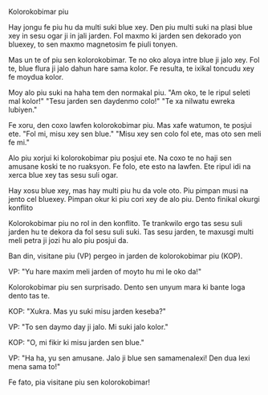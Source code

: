 Kolorokobimar piu

Hay jongu fe piu hu da multi suki blue xey.
Den piu multi suki na plasi blue xey in sesu ogar ji in jali jarden.
Fol maxmo ki jarden sen dekorado yon bluexey, to sen maxmo magnetosim fe piuli tonyen.

Mas un te of piu sen kolorokobimar.
Te no oko aloya intre blue ji jalo xey.
Fol te, blue flura ji jalo dahun hare sama kolor.
Fe resulta, te ixikal toncudu xey fe moydua kolor.

Moy alo piu suki na haha tem den normakal piu.
"Am oko, te le ripul seleti mal kolor!"
"Tesu jarden sen daydenmo colo!"
"Te xa nilwatu ewreka lubiyen."

Fe xoru, den coxo lawfen kolorokobimar piu.
Mas xafe watumon, te posjui ete.
"Fol mi, misu xey sen blue."
"Misu xey sen colo fol ete, mas oto sen meli fe mi."

Alo piu xorjui ki kolorokobimar piu posjui ete.
Na coxo te no haji sen amusane koski te no ruaksyon.
Fe folo, ete esto na lawfen.
Ete ripul idi na xerca blue xey tas sesu suli ogar.

Hay xosu blue xey, mas hay multi piu hu da vole oto.
Piu pimpan musi na jento cel bluexey.
Pimpan okur ki piu cori xey de alo piu.
Dento finikal okurgi konflito

Kolorokobimar piu no rol in den konflito.
Te trankwilo ergo tas sesu suli jarden hu te dekora da fol sesu suli suki.
Tas sesu jarden, te maxusgi multi meli petra ji jozi hu alo piu posjui da.

Ban din, visitane piu (VP) pergeo in jarden de kolorokobimar piu (KOP).

VP: "Yu hare maxim meli jarden of moyto hu mi le oko da!"

Kolorokobimar piu sen surprisado.
Dento sen unyum mara ki bante loga dento tas te.

KOP: "Xukra. Mas yu suki misu jarden keseba?"

VP: "To sen daymo day ji jalo. Mi suki jalo kolor."

KOP: "O, mi fikir ki misu jarden sen blue."

VP: "Ha ha, yu sen amusane. Jalo ji blue sen samamenalexi! Den dua lexi mena sama to!"

Fe fato, pia visitane piu sen kolorokobimar!